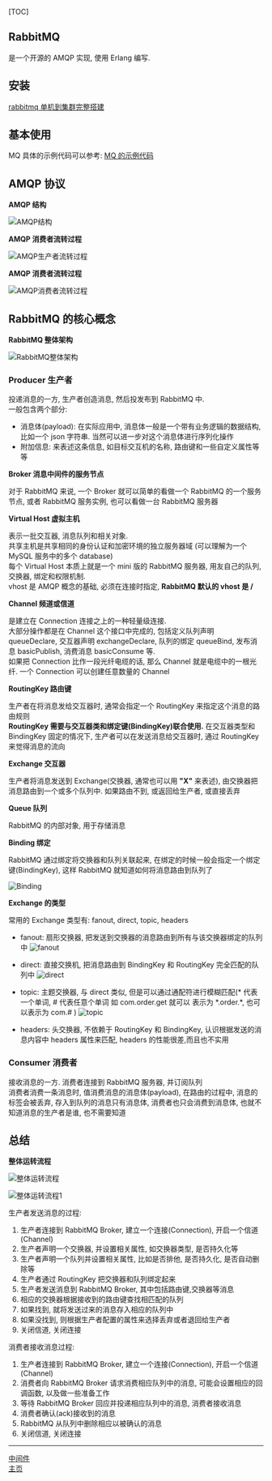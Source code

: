 [TOC]

## RabbitMQ

是一个开源的 AMQP 实现, 使用 Erlang 编写.

## 安装

[rabbitmq 单机到集群完整搭建](rabbitmq单机到集群完整搭建.md)

## 基本使用

MQ 具体的示例代码可以参考: [MQ 的示例代码](/资料/subject-2-mq-master)

## AMQP 协议

**AMQP 结构**

![AMQP结构](res/amqp结构.png)

**AMQP 消费者流转过程**

![AMQP生产者流转过程](res/AMQP生产者流转过程.png)

**AMQP 消费者流转过程**

![AMQP消费者流转过程](res/AMQP消费者流转过程.png)

## RabbitMQ 的核心概念

**RabbitMQ 整体架构**

![RabbitMQ整体架构](res/RabbitMQ整体架构.png)

### Producer 生产者

投递消息的一方, 生产者创造消息, 然后投发布到 RabbitMQ 中.  
一般包含两个部分:

-   消息体(payload): 在实际应用中, 消息体一般是一个带有业务逻辑的数据结构, 比如一个 json 字符串. 当然可以进一步对这个消息体进行序列化操作
-   附加信息: 来表述这条信息, 如目标交互机的名称, 路由键和一些自定义属性等等

**Broker 消息中间件的服务节点**

对于 RabbitMQ 来说, 一个 Broker 就可以简单的看做一个 RabbitMQ 的一个服务节点, 或者 RabbitMQ 服务实例, 也可以看做一台 RabbitMQ 服务器

**Virtual Host 虚拟主机**

表示一批交互器, 消息队列和相关对象.  
共享主机是共享相同的身份认证和加密环境的独立服务器域 (可以理解为一个 MySQL 服务中的多个 database)  
每个 Virtual Host 本质上就是一个 mini 版的 RabbitMQ 服务器, 用友自己的队列, 交换器, 绑定和权限机制.  
vhost 是 AMQP 概念的基础, 必须在连接时指定, **RabbitMQ 默认的 vhost 是 /**

**Channel 频道或信道**

是建立在 Connection 连接之上的一种轻量级连接.  
大部分操作都是在 Channel 这个接口中完成的, 包括定义队列声明 queueDeclare, 交互器声明 exchangeDeclare, 队列的绑定 queueBind, 发布消息 basicPublish, 消费消息 basicConsume 等.  
如果把 Connection 比作一段光纤电缆的话, 那么 Channel 就是电缆中的一根光纤. 一个 Connection 可以创建任意数量的 Channel

**RoutingKey 路由键**

生产者在将消息发给交互器时, 通常会指定一个 RoutingKey 来指定这个消息的路由规则  
**RoutingKey 需要与交互器类和绑定键(BindingKey)联合使用.** 在交互器类型和 BindingKey 固定的情况下, 生产者可以在发送消息给交互器时, 通过 RoutingKey 来觉得消息的流向

**Exchange 交互器**

生产者将消息发送到 Exchange(交换器, 通常也可以用 **"X"** 来表述), 由交换器把消息路由到一个或多个队列中. 如果路由不到, 或返回给生产者, 或直接丢弃

**Queue 队列**

RabbitMQ 的内部对象, 用于存储消息

**Binding 绑定**

RabbitMQ 通过绑定将交换器和队列关联起来, 在绑定的时候一般会指定一个绑定键(BindingKey), 这样 RabbitMQ 就知道如何将消息路由到队列了

![Binding](res/binding.png)

**Exchange 的类型**

常用的 Exchange 类型有: fanout, direct, topic, headers

-   fanout: 扇形交换器, 把发送到交换器的消息路由到所有与该交换器绑定的队列中
    ![fanout](res/fanout.png)

-   direct: 直接交换机, 把消息路由到 BindingKey 和 RoutingKey 完全匹配的队列中
    ![direct](res/direct.png)

-   topic: 主题交换器, 与 direct 类似, 但是可以通过通配符进行模糊匹配(\* 代表一个单词, # 代表任意个单词 如 com.order.get 就可以 表示为 \*.order.\*, 也可以表示为 com.# )
    ![topic](res/topic.png)

-   headers: 头交换器, 不依赖于 RoutingKey 和 BindingKey, 认识根据发送的消息内容中 headers 属性来匹配, headers 的性能很差,而且也不实用

### Consumer 消费者

接收消息的一方. 消费者连接到 RabbitMQ 服务器, 并订阅队列  
消费者消费一条消息时, 值消费消息的消息体(payload), 在路由的过程中, 消息的标签会被丢弃, 存入到队列的消息只有消息体, 消费者也只会消费到消息体, 也就不知道消息的生产者是谁, 也不需要知道

## 总结

**整体运转流程**

![整体运转流程](res/运转流程.png)

![整体运转流程1](res/运转流程1.png)

生产者发送消息的过程:

1. 生产者连接到 RabbitMQ Broker, 建立一个连接(Connection), 开启一个信道(Channel)
2. 生产者声明一个交换器, 并设置相关属性, 如交换器类型, 是否持久化等
3. 生产者声明一个队列并设置相关属性, 比如是否排他, 是否持久化, 是否自动删除等
4. 生产者通过 RoutingKey 把交换器和队列绑定起来
5. 生产者发送消息到 RabbitMQ Broker, 其中包括路由键,交换器等消息
6. 相应的交换器根据接收到的路由键查找相匹配的队列
7. 如果找到, 就将发送过来的消息存入相应的队列中
8. 如果没找到, 则根据生产者配置的属性来选择丢弃或者退回给生产者
9. 关闭信道, 关闭连接

消费者接收消息过程:

1. 生产者连接到 RabbitMQ Broker, 建立一个连接(Connection), 开启一个信道(Channel)
2. 消费者向 RabbitMQ Broker 请求消费相应队列中的消息, 可能会设置相应的回调函数, 以及做一些准备工作
3. 等待 RabbitMQ Broker 回应并投递相应队列中的消息, 消费者接收消息
4. 消费者确认(ack)接收到的消息
5. RabbitMQ 从队列中删除相应以被确认的消息
6. 关闭信道, 关闭连接

---

[中间件](../README.md)  
[主页](../../../../../)
